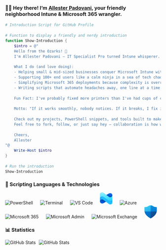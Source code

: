 ### 👨‍💻 Hey there! I’m [Allester Padovani](https://www.linkedin.com/in/allester-padovani/), your friendly neighborhood Intune & Microsoft 365 wrangler.

```powershell
# Introduction Script for GitHub Profile

# Function to display a friendly and nerdy introduction
function Show-Introduction {
    $intro = @"
    Hello from the Ozarks! 🌄  
    I'm Allester Padovani — IT Specialist Pro turned Intune whisperer.  

    What I do (and love doing):
    - Helping small & mid-sized businesses conquer Microsoft Intune with confidence 💼🛠️  
    - Supporting 100+ end users like a calm ninja in a sea of tech chaos 🧘‍♂️  
    - Simplifying Microsoft 365 deployments because complexity is overrated ☁️✨  
    - Writing scripts that automate headaches away, one line at a time 🧾⚡  

    Fun Fact: I've probably fixed more printers than I've had cups of coffee. And I drink a *lot* of coffee. ☕😄 

    Motto: "If it works smoothly, nobody notices. If it breaks, I fix it faster than you can reboot."  

    Check out my projects, PowerShell snippets, and tools built to make IT life just a bit saner.  
    Feel free to fork, follow, or just say hey — collaboration is how we all level up. 🙌

    Cheers,  
    Allester
"@
    Write-Host $intro
}

# Run the introduction
Show-Introduction

```

### 🤖 Scripting Languages & Technologies

<p>
  <img src="https://cdn.jsdelivr.net/gh/devicons/devicon/icons/powershell/powershell-original.svg" alt="PowerShell" title="PowerShell" width="40"/> &nbsp;&nbsp;&nbsp;&nbsp;
  <img src="https://raw.githubusercontent.com/homarr-labs/dashboard-icons/main/svg/terminal.svg" alt="Terminal" title="Terminal" width="40"/> &nbsp;&nbsp;&nbsp;&nbsp;
  <img src="https://raw.githubusercontent.com/homarr-labs/dashboard-icons/main/svg/visual-studio-code.svg" alt="VS Code" title="VS Code" width="40"/> &nbsp;&nbsp;&nbsp;&nbsp;
  <img src="https://raw.githubusercontent.com/homarr-labs/dashboard-icons/main/svg/microsoft-intune.svg" alt="Intune" title="Intune" width="40"/> &nbsp;&nbsp;&nbsp;&nbsp;
  <img src="https://raw.githubusercontent.com/homarr-labs/dashboard-icons/main/svg/microsoft-azure.svg" alt="Azure" title="Azure" width="40"/> &nbsp;&nbsp;&nbsp;&nbsp;
  <img src="https://raw.githubusercontent.com/homarr-labs/dashboard-icons/main/svg/microsoft-365.svg" alt="Microsoft 365" title="Microsoft 365" width="40"/> &nbsp;&nbsp;&nbsp;&nbsp;
  <img src="https://raw.githubusercontent.com/homarr-labs/dashboard-icons/main/svg/microsoft-365-admin-center.svg" alt="Microsoft Admin" title="Microsoft Admin" width="40"/> &nbsp;&nbsp;&nbsp;&nbsp;
  <img src="https://raw.githubusercontent.com/homarr-labs/dashboard-icons/main/svg/microsoft-exchange.svg" alt="Microsoft Exchange" title="Microsoft Exchange" width="40"/> &nbsp;&nbsp;&nbsp;&nbsp;
  <img src="https://raw.githubusercontent.com/homarr-labs/dashboard-icons/main/svg/microsoft-defender.svg" alt="Microsoft Defender" title="Microsoft Defender" width="40"/>
</p>

### 📊 Statistics

<p>
  <img 
    align="left" 
    alt="GitHub Stats" 
    height="200" 
    style="padding-right: 10px;" 
    src="https://github-readme-stats.vercel.app/api?username=IntuneAdministrator&show_icons=true&theme=dark" 
  />

<img 
      align="left" 
      alt="GitHub Stats" 
      height="200" 
      src="https://github-readme-stats.vercel.app/api/top-langs/?username=IntuneAdministrator&theme=dark&layout=compact&custom_title=Technologies&langs_count=9" 
  />

</p>
